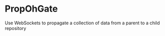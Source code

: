 PropOhGate
==========

Use WebSockets to propagate a collection of data from a parent to a child repository
